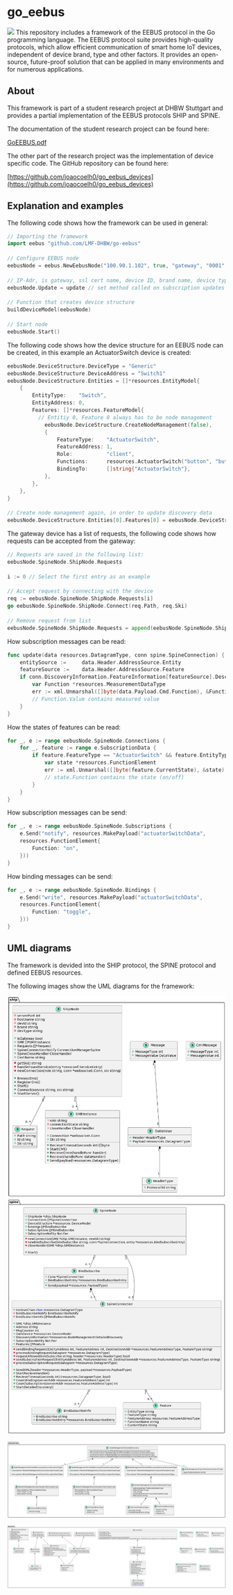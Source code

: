 # go_eebus
<img src="https://github.com/joaocoelh0/go_eebus/blob/master/assets/eebus_logo.png" width="150"> 
This repository includes a framework of the EEBUS protocol in the Go programming language.
The EEBUS protocol suite provides high-quality protocols, which allow efficient communication of smart home IoT devices, independent of device brand, type and other factors.
It provides an open-source, future-proof solution that can be applied in many environments and for numerous applications.

## About
This framework is part of a student research project at DHBW Stuttgart and provides a partial implementation of the EEBUS protocols SHIP and SPINE.

The documentation of the student research project can be found here: 

[GoEEBUS.pdf](https://github.com/joaocoelh0/go_eebus/blob/main/assets/GoEEBUS.pdf)

The other part of the research project was the implementation of device specific code.
The GitHub repository can be found here: 

[https://github.com/joaocoelh0/go_eebus_devices](https://github.com/joaocoelh0/go_eebus_devices)

## Explanation and examples

The following code shows how the framework can be used in general:

````go
// Importing the framework
import eebus "github.com/LMF-DHBW/go-eebus" 

// Configure EEBUS node
eebusNode = eebus.NewEebusNode("100.90.1.102", true, "gateway", "0001", "DHBW", "Gateway")
    
// IP-Adr, is gateway, ssl cert name, device ID, brand name, device type
eebusNode.Update = update // set method called on subscription updates

// Function that creates device structure
buildDeviceModel(eebusNode) 

// Start node
eebusNode.Start() 
````

The following code shows how the device structure for an EEBUS node can be created, in this example an ActuatorSwitch device is created:

````go
eebusNode.DeviceStructure.DeviceType = "Generic"
eebusNode.DeviceStructure.DeviceAddress = "Switch1"
eebusNode.DeviceStructure.Entities = []*resources.EntityModel{
	{
		EntityType:    "Switch",
		EntityAddress: 0,
		Features: []*resources.FeatureModel{
		  // Entitiy 0, Feature 0 always has to be node management
			eebusNode.DeviceStructure.CreateNodeManagement(false),
			{
				FeatureType:    "ActuatorSwitch",
				FeatureAddress: 1,
				Role:           "client",
				Functions:      resources.ActuatorSwitch("button", "button for leds"),
				BindingTo:      []string{"ActuatorSwitch"},
			},
		},
	},
}

// Create node management again, in order to update discovery data
eebusNode.DeviceStructure.Entities[0].Features[0] = eebusNode.DeviceStructure.CreateNodeManagement(false)
````

The gateway device has a list of requests, the following code shows how requests can be accepted from the gateway:

````go
// Requests are saved in the following list:
eebusNode.SpineNode.ShipNode.Requests

i := 0 // Select the first entry as an example

// Accept request by connecting with the device
req := eebusNode.SpineNode.ShipNode.Requests[i]
go eebusNode.SpineNode.ShipNode.Connect(req.Path, req.Ski)

// Remove request from list
eebusNode.SpineNode.ShipNode.Requests = append(eebusNode.SpineNode.ShipNode.Requests[:i], eebusNode.SpineNode.ShipNode.Requests[i+1:]...)
````

How subscription messages can be read:

````go
func update(data resources.DatagramType, conn spine.SpineConnection) {
	entitySource :=     data.Header.AddressSource.Entity
	featureSource :=    data.Header.AddressSource.Feature
	if conn.DiscoveryInformation.FeatureInformation[featureSource].Description.FeatureType == "Measurement" {
		var Function *resources.MeasurementDataType
		err := xml.Unmarshal([]byte(data.Payload.Cmd.Function), &Function)
		// Function.Value contains measured value
	}
}
````

How the states of features can be read:

````go
for _, e := range eebusNode.SpineNode.Connections {
	for _, feature := range e.SubscriptionData {
		if feature.FeatureType == "ActuatorSwitch" && feature.EntityType == "LED" {
			var state *resources.FunctionElement
			err := xml.Unmarshal([]byte(feature.CurrentState), &state)
			// state.Function contains the state (on/off)
		}
	}
}
````

How subscription messages can be send:

````go
for _, e := range eebusNode.SpineNode.Subscriptions {
	e.Send("notify", resources.MakePayload("actuatorSwitchData", 
	resources.FunctionElement{
		Function: "on",
	}))
}
````

How binding messages can be send:

````go
for _, e := range eebusNode.SpineNode.Bindings {
	e.Send("write", resources.MakePayload("actuatorSwitchData", 
	resources.FunctionElement{
		Function: "toggle",
	}))
}
````

## UML diagrams

The framework is devided into the SHIP protocol, the SPINE protocol and defined EEBUS resources.

The following images show the UML diagrams for the framework:

<img src="https://github.com/LMF-DHBW/go-eebus/blob/main/assets/ship_uml.png" width="600"> 

<img src="https://github.com/LMF-DHBW/go-eebus/blob/main/assets/spine_uml.png" width="600">





![Resources Uml part1](https://github.com/LMF-DHBW/go-eebus/blob/main/assets/resources_uml_part1.png)

![Resources Uml part2](https://github.com/LMF-DHBW/go-eebus/blob/main/assets/resources_uml_part2.png)
